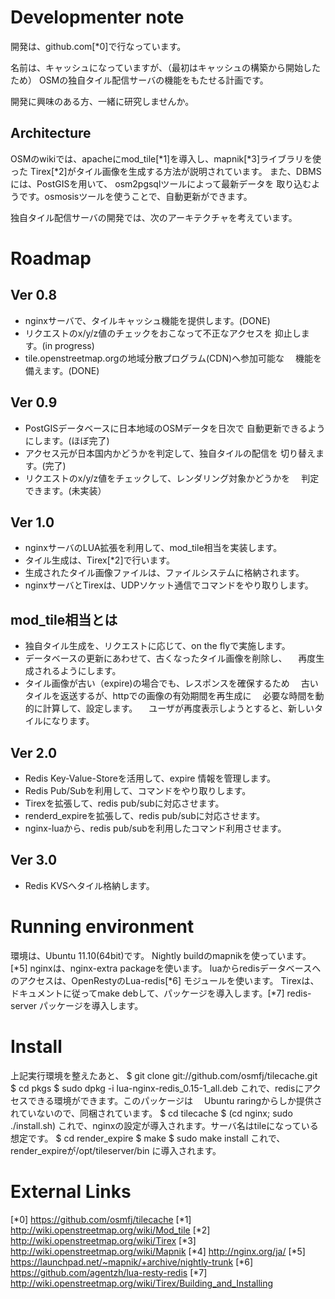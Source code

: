 Developmenter note
=====================

開発は、github.com[*0]で行なっています。

名前は、キャッシュになっていますが、（最初はキャッシュの構築から開始したため）
OSMの独自タイル配信サーバの機能をもたせる計画です。

開発に興味のある方、一緒に研究しませんか。

Architecture
------------------

OSMのwikiでは、apacheにmod_tile[*1]を導入し、mapnik[*3]ライブラリを使った
Tirex[*2]がタイル画像を生成する方法が説明されています。
また、DBMSには、PostGISを用いて、 osm2pgsqlツールによって最新データを
取り込むようです。osmosisツールを使うことで、自動更新ができます。

独自タイル配信サーバの開発では、次のアーキテクチャを考えています。


Roadmap
============

Ver 0.8
----
* nginxサーバで、タイルキャッシュ機能を提供します。(DONE)
* リクエストのx/y/z値のチェックをおこなって不正なアクセスを
  抑止します。(in progress)
* tile.openstreetmap.orgの地域分散プログラム(CDN)へ参加可能な
　機能を備えます。(DONE)

Ver 0.9
----
* PostGISデータベースに日本地域のOSMデータを日次で
  自動更新できるようにします。(ほぼ完了)
* アクセス元が日本国内かどうかを判定して、独自タイルの配信を
   切り替えます。(完了)
* リクエストのx/y/z値をチェックして、レンダリング対象かどうかを
　判定できます。(未実装）

Ver 1.0
----
* nginxサーバのLUA拡張を利用して、mod_tile相当を実装します。
* タイル生成は、Tirex[*2]で行います。
* 生成されたタイル画像ファイルは、ファイルシステムに格納されます。
* nginxサーバとTirexは、UDPソケット通信でコマンドをやり取りします。

mod_tile相当とは
----
* 独自タイル生成を、リクエストに応じて、on the flyで実施します。
* データベースの更新にあわせて、古くなったタイル画像を削除し、
　再度生成されるようにします。
* タイル画像が古い（expire)の場合でも、レスポンスを確保するため
　古いタイルを返送するが、httpでの画像の有効期間を再生成に
　必要な時間を動的に計算して、設定します。
　ユーザが再度表示しようとすると、新しいタイルになります。　

Ver 2.0
----

* Redis Key-Value-Storeを活用して、expire 情報を管理します。
* Redis Pub/Subを利用して、コマンドをやり取りします。
* Tirexを拡張して、redis pub/subに対応させます。
* renderd_expireを拡張して、redis pub/subに対応させます。
* nginx-luaから、redis pub/subを利用したコマンド利用させます。

Ver 3.0
----

* Redis KVSへタイル格納します。


Running environment
=============
環境は、Ubuntu 11.10(64bit)です。
Nightly buildのmapnikを使っています。[*5]
nginxは、nginx-extra packageを使います。
luaからredisデータベースへのアクセスは、OpenRestyのLua-redis[*6]
モジュールを使います。
Tirexは、ドキュメントに従ってmake debして、パッケージを導入します。[*7]
redis-server パッケージを導入します。

Install
==========

上記実行環境を整えたあと、
$ git clone git://github.com/osmfj/tilecache.git
$ cd pkgs
$ sudo dpkg -i lua-nginx-redis_0.15-1_all.deb
   これで、redisにアクセスできる環境ができます。このパッケージは
　Ubuntu raringからしか提供されていないので、同梱されています。
$ cd tilecache
$ (cd nginx; sudo ./install.sh)
  これで、nginxの設定が導入されます。サーバ名はtileになっている想定です。
$ cd render_expire
$ make
$ sudo make install
  これで、render_expireが/opt/tileserver/bin に導入されます。

External Links
===============

[*0] https://github.com/osmfj/tilecache
[*1] http://wiki.openstreetmap.org/wiki/Mod_tile
[*2] http://wiki.openstreetmap.org/wiki/Tirex
[*3] http://wiki.openstreetmap.org/wiki/Mapnik
[*4] http://nginx.org/ja/
[*5] https://launchpad.net/~mapnik/+archive/nightly-trunk
[*6] https://github.com/agentzh/lua-resty-redis
[*7] http://wiki.openstreetmap.org/wiki/Tirex/Building_and_Installing
